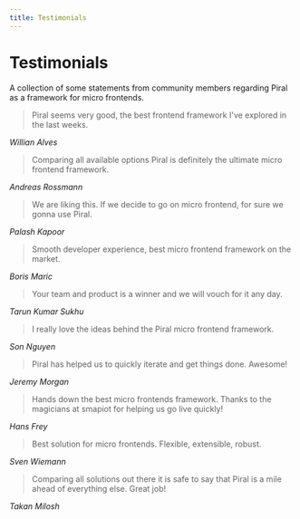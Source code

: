 ```yaml
---
title: Testimonials
---
```


# Testimonials

A collection of some statements from community members regarding Piral as a framework for micro frontends.

> Piral seems very good, the best frontend framework I've explored in the last weeks.

*Willian Alves*

> Comparing all available options Piral is definitely the ultimate micro frontend framework.

*Andreas Rossmann*

> We are liking this. If we decide to go on micro frontend, for sure we gonna use Piral.

*Palash Kapoor*

> Smooth developer experience, best micro frontend framework on the market.

*Boris Maric*

> Your team and product is a winner and we will vouch for it any day.

*Tarun Kumar Sukhu*

> I really love the ideas behind the Piral micro frontend framework.

*Son Nguyen*

> Piral has helped us to quickly iterate and get things done. Awesome!

*Jeremy Morgan*

> Hands down the best micro frontends framework. Thanks to the magicians at smapiot for helping us go live quickly!

*Hans Frey*

> Best solution for micro frontends. Flexible, extensible, robust.

*Sven Wiemann*

> Comparing all solutions out there it is safe to say that Piral is a mile ahead of everything else. Great job!

*Takan Milosh*

